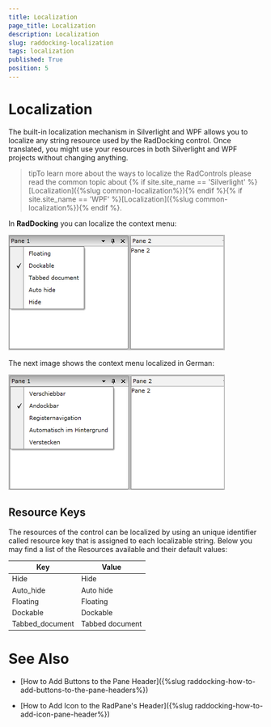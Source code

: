 ```yaml
---
title: Localization
page_title: Localization
description: Localization
slug: raddocking-localization
tags: localization
published: True
position: 5
---
```


# Localization

The built-in localization mechanism in Silverlight and WPF allows you to localize any string resource used by the RadDocking control. Once translated, you might use your resources in both Silverlight and WPF projects without changing anything.

>tipTo learn more about the ways to localize the RadControls please read the common topic about {% if site.site_name == 'Silverlight' %}[Localization]({%slug common-localization%}){% endif %}{% if site.site_name == 'WPF' %}[Localization]({%slug common-localization%}){% endif %}.

In __RadDocking__ you can localize the context menu:

![Rad Docking localization en](images/RadDocking_localization_en.png)

The next image shows the context menu localized in German: 

![Rad Docking localization de](images/RadDocking_localization_de.png)

## Resource Keys

The resources of the control can be localized by using an unique identifier called resource key that is assigned to each localizable string. Below you may find a list of the Resources available and their default values:

Key	|	Value
---	|	---
Hide	|	Hide
Auto_hide	|	Auto hide
Floating	|	Floating
Dockable	|	Dockable
Tabbed_document	|	Tabbed document


# See Also

 * [How to Add Buttons to the Pane Header]({%slug raddocking-how-to-add-buttons-to-the-pane-headers%})

 * [How to Add Icon to the RadPane's Header]({%slug raddocking-how-to-add-icon-pane-header%})
